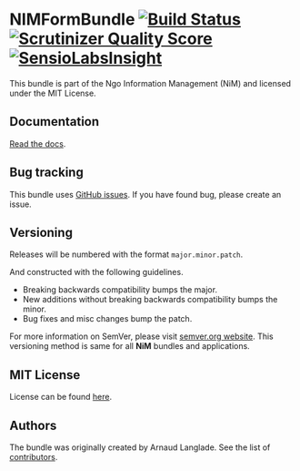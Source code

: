 NIMFormBundle [![Build Status](https://travis-ci.org/NgoInformationManagement/FormBundle.png?branch=master)](https://travis-ci.org/NgoInformationManagement/FormBundle) [![Scrutinizer Quality Score](https://scrutinizer-ci.com/g/NgoInformationManagement/FormBundle/badges/quality-score.png?s=23150a01ec379129826f59500000aa6ac633561a)](https://scrutinizer-ci.com/g/NgoInformationManagement/FormBundle/) [![SensioLabsInsight](https://insight.sensiolabs.com/projects/717db362-7f3d-4d1b-9d19-74d030174afa/mini.png)](https://insight.sensiolabs.com/projects/717db362-7f3d-4d1b-9d19-74d030174afa)
==============

This bundle is part of the Ngo Information Management (NiM) and licensed under the MIT License.

Documentation
-------------

[Read the docs](http://formbundle.readthedocs.org).

Bug tracking
------------

This bundle uses [GitHub issues](https://github.com/NgoInformationManagement/FormBundle/issues).
If you have found bug, please create an issue.

Versioning
----------

Releases will be numbered with the format `major.minor.patch`.

And constructed with the following guidelines.

* Breaking backwards compatibility bumps the major.
* New additions without breaking backwards compatibility bumps the minor.
* Bug fixes and misc changes bump the patch.

For more information on SemVer, please visit [semver.org website](http://semver.org/).
This versioning method is same for all **NiM** bundles and applications.

MIT License
-----------

License can be found [here](https://github.com/NgoInformationManagement/FormBundle/tree/master/Resources/meta/LICENSE).

Authors
-------

The bundle was originally created by Arnaud Langlade.
See the list of [contributors](https://github.com/NgoInformationManagement/FormBundle/contributors).